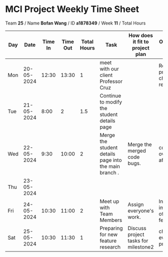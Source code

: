 # MCI Project Weekly Time Sheet

Team **25** / Name **Bofan Wang** / ID **a1878349** / Week **11** / Total Hours 

| Day | Date       | Time In | Time Out | Total Hours | Task | How does it fit to project plan | Outcome/Next action |
| --- | ---------- | ------- | -------- | ----------- | ---- | ------------------------------- | ------------------- |
| Mon | 20-05-2024 | 12:30   | 13:30    | 1       | meet with our client Professor Cruz|  | Record all proposed changes to requirements |
| Tue | 21-05-2024 |  8:00       |   2      |      1.5       | Continue to modify the student details page   ||   |
| Wed | 22-05-2024 | 9:30   | 10:00    | 2           | Merge the student details page into the main branch . |  Merge the merged code bugs.  | complete the overall test after merge|
| Thu | 23-05-2024 |   |     |           | | | |
| Fri | 24-05-2024 | 10:30   | 11:00    | 2         | Meet up with Team Members | Assign everyone's work. | Investigate the implementation of new features
| Sat | 25-05-2024 | 10:30  |  11:30  |   1      | Preparing for new feature research  | Discuss project tasks for milestone2|check everyone's progress |

